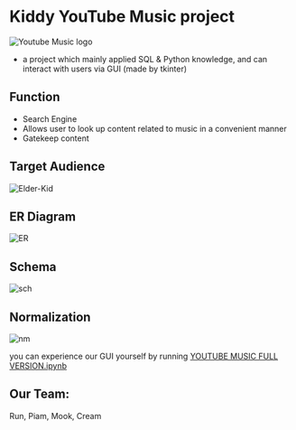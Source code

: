# Kiddy YouTube Music project
![Youtube Music logo](https://fscl01.fonpit.de/userfiles/7314075/image/youtube-music-logo-2.jpg)

- a project which mainly applied SQL & Python knowledge, and can interact with users via GUI (made by tkinter)

## Function
- Search Engine
- Allows user to look up content related to music in a convenient manner
- Gatekeep content


## Target Audience

![Elder-Kid](https://i.ibb.co/2y76JcS/Screenshot-2021-07-25-13-07-03-264.png)

## ER Diagram

![ER](https://i.ibb.co/6R5nHdb/Screenshot-2021-07-25-13-07-03-264.png)

## Schema

![sch](https://i.ibb.co/bPYy1CS/Screenshot-2021-07-25-13-07-03-264.png)

## Normalization 
![nm](https://i.ibb.co/LN32r3c/Screenshot-2021-07-25-13-07-03-264.png)



you can experience our GUI yourself by running [YOUTUBE MUSIC FULL VERSION.ipynb](https://github.com/wallik2/My_project/blob/main/YoutubeMusicSearchEngine/YOUTUBE%20MUSIC%20FULL%20VERSION.ipynb)


## Our Team:
Run, Piam, Mook, Cream
